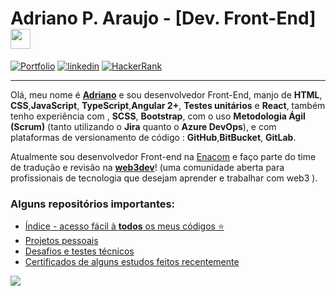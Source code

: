 # Adriano P. Araujo - [Dev. Front-End] <img src="https://github.com/blackcater/blackcater/raw/main/images/Hi.gif" height="32" />

[![Portfolio](https://img.shields.io/badge/Portfolio-%23000000.svg?style=for-the-badge&logo=firefox&logoColor=#FF7139)](https://dev-araujo.com.br/)
[![linkedin](https://img.shields.io/badge/LinkedIn-0077B5?style=for-the-badge&logo=linkedin&logoColor=white)](https://www.linkedin.com/in/araujocode/)
[![HackerRank](https://img.shields.io/badge/-Hackerrank⭐⭐⭐⭐-2EC866?style=for-the-badge&logo=HackerRank&logoColor=white)](https://www.hackerrank.com/araujo6_6)


---

Olá, meu nome é [**Adriano**](https://dev-araujo.com.br/) e sou desenvolvedor Front-End, manjo de **HTML**, **CSS**,**JavaScript**, **TypeScript**,**Angular 2+**, **Testes unitários** e **React**, também tenho experiência com , **SCSS**, **Bootstrap**, com o uso **Metodologia Ágil (Scrum)** (tanto utilizando o **Jira** quanto o **Azure DevOps**), e com plataformas de versionamento de código : **GitHub**,**BitBucket**, **GitLab**.

Atualmente sou desenvolvedor Front-end na [Enacom](https://www.linkedin.com/company/enacomgroup/mycompany/) e faço parte do time de tradução e revisão na [**web3dev**](https://www.web3dev.com.br/)! (uma comunidade aberta para profissionais de tecnologia que desejam aprender e trabalhar com web3 ).


### Alguns repositórios importantes:
- [Índice - acesso fácil à **todos** os meus códigos ⭐](https://github.com/dev-araujo/Index)
- [Projetos pessoais](https://github.com/dev-araujo/projetos)
- [Desafios e testes técnicos](https://github.com/dev-araujo/desafios)
- [Certificados de alguns estudos feitos recentemente](https://github.com/dev-araujo/certificados/blob/main/README.md)





![](https://github-readme-stats.vercel.app/api/top-langs/?username=dev-araujo)
